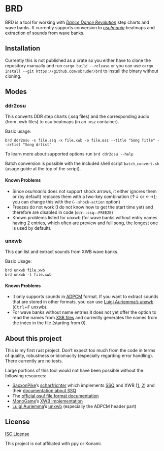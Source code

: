 # BRD

BRD is a tool for working with [*Dance Dance Revolution*][ddr] step charts and
wave banks. It currently supports conversion to [*osu!mania*][osu!mania]
beatmaps and extraction of sounds from wave banks.

## Installation

Currently this is not published as a crate so you either have to clone the
repository manually and run `cargo build --release` or you can use `cargo
install --git https://github.com/sbruder/brd` to install the binary without
cloning.

## Modes

### ddr2osu

This converts DDR step charts (.ssq files) and the corresponding audio (from
.xwb files) to osu beatmaps (in an .osz container).

Basic usage:

    brd ddr2osu -s file.ssq -x file.xwb -o file.osz --title "Song Title" --artist "Song Artist"

To learn more about supported options run `brd ddr2osu --help`

Batch conversion is possible with the included shell script `batch_convert.sh`
(usage guide at the top of the script).

#### Known Problems

 * Since *osu!mania* does not support shock arrows, it either ignores them or
   (by default) replaces them with a two-key combination (↑↓ or ←→); you can
   change this with the (`--shock-action` option)
 * Freezes do not work (I do not know how to get the start time yet) and
   therefore are disabled in code (`ddr::ssq::FREEZE`)
 * Known problems listed for unxwb (for wave banks without entry names having
   2 entries, which often are preview and full song, the longest one is used by
   default).

### unxwb

This can list and extract sounds from XWB wave banks.

Basic Usage:

    brd unxwb file.xwb
    brd unxwb -l file.xwb

#### Known Problems

 * It only supports sounds in [ADPCM][ADPCM] format. If you want to extract
   sounds that are stored in other formats, you can use [Luigi Auriemma’s
   unxwb][unxwb] (<kbd>Ctrl</kbd>+<kbd>F</kbd> unxwb).
 * For wave banks without name entries it does not yet offer the option to read
   the names from [XSB files][multimedia.cx-XSB] and currently generates the
   names from the index in the file (starting from 0).

## About this project

This is my first rust project. Don’t expect too much from the code in terms of
quality, robustness or idiomacity (especially regarding error handling). There
currently are no tests.

Large portions of this tool would not have been possible without the following
resources:

 * [SaxxonPike][SaxxonPike]’s [scharfrichter][scharfrichter] which implements
   [SSQ][scharfrichter-ssq] and XWB ([1][scharfrichter-xwb1],
   [2][scharfrichter-xwb2]) and their [documentation about SSQ][ssq-doc]
 * The [official osu! file format documentation][osu-doc]
 * [MonoGame][MonoGame]’s [XWB implementation][MonoGame-xwb]
 * [Luigi Auriemma][aluigi]’s [unxwb][unxwb] (especially the ADPCM header part)

## License

[ISC License](LICENSE)

This project is not affiliated with ppy or Konami.

[ADPCM]: https://en.wikipedia.org/wiki/Adaptive_differential_pulse-code_modulation
[MonoGame-xwb]: https://github.com/MonoGame/MonoGame/blob/develop/MonoGame.Framework/Audio/Xact/WaveBank.cs
[MonoGame]: https://github.com/MonoGame/MonoGame
[SaxxonPike]: https://github.com/SaxxonPike
[aluigi]: http://aluigi.altervista.org/
[ddr]: https://en.wikipedia.org/wiki/Dance_Dance_Revolution
[multimedia.cx-XSB]: https://wiki.multimedia.cx/index.php/XACT#Sound_Banks_.28.xsb.29
[osu!mania]: https://osu.ppy.sh/help/wiki/Game_Modes/osu%21mania
[osu-doc]: https://osu.ppy.sh/help/wiki/osu!_File_Formats/Osu_(file_format)
[scharfrichter-ssq]: https://github.com/SaxxonPike/scharfrichter/blob/master/Scharfrichter/Archives/BemaniSSQ.cs
[scharfrichter-xwb1]: https://github.com/SaxxonPike/scharfrichter/blob/master/Scharfrichter/Archives/MicrosoftXWB.cs
[scharfrichter-xwb2]: https://github.com/SaxxonPike/scharfrichter/blob/master/Scharfrichter/XACT3/Xact3WaveBank.cs
[scharfrichter]: https://github.com/SaxxonPike/scharfrichter
[ssq-doc]: https://github.com/SaxxonPike/rhythm-game-formats/blob/master/ddr/ssq.md
[unxwb]: http://aluigi.altervista.org/papers.htm
